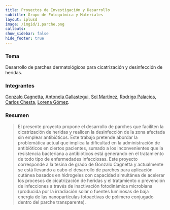 ```yaml
---
title: Proyectos de Investigación y Desarrollo
subtitle: Grupo de Fotoquímica y Materiales
layout: iplusd
image: /imgid/1.parche.png
callouts:
show_sidebar: false
hide_footer: true
---
```


### Tema
Desarrollo de parches dermatológicos para cicatrización y desinfección de heridas.

### Integrantes
[Gonzalo Cagnetta](/cagnetta), [Antonela Gallastegui](/gallastegui), [Sol Martínez](/martinez), [Rodrigo Palacios](/palacios), [Carlos Chesta](/chesta), [Lorena Gómez](/gomez).

### Resumen
> El presente proyecto propone el desarrollo de parches que faciliten la cicatrización de heridas y realicen la desinfección de la zona afectada sin emplear antibióticos.
Este trabajo pretende abordar la problemática actual que implica la dificultad en la administración de antibióticos en ciertos pacientes, sumado a los inconvenientes que la resistencia bacteriana a antibióticos está generando en el tratamiento de todo tipo de enfermedades infecciosas. Este proyecto corresponde a la tesina de grado de Gonzalo Cagnetta y actualmente se está llevando a cabo el desarrollo de parches para aplicación cutánea basados en hidrogeles con capacidad simultánea de acelerar los procesos de cicatrización de heridas y el tratamiento o prevención de infecciones a través de inactivación fotodinámica microbiana (producida por la irradiación solar o fuentes luminosas de baja energía de las nanopartículas fotoactivas de polímero conjugado dentro del parche transparente).
